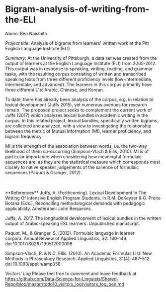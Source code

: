 # Bigram-analysis-of-writing-from-the-ELI

*Name:* Ben Naismith  

*Project title:* Analysis of bigrams from learners' written work at the Pitt English Language Institute (ELI)

*Summary:* At the University of Pittsburgh, a data set was created from the output of learners at the English Language Institute (ELI) from 2005-2012. This output was in response to speaking, writing, reading, and grammar tasks, with the resulting corpus consisting of written and transcribed speaking texts from three different proficiency levels (low-intermediate, intermediate, and advanced). The learners in this corpus primarily have three different L1s: Arabic, Chinese, and Korean.

To date, there has already been analysis of the corpus, e.g. in relation to lexical development (Juffs 2015), yet numerous avenues for research remain. The proposed project seeks to complement the current work of Juffs (2017) which analyzes lexical bundles in academic writing in the corpus. In this related project, lexical bundles, specifically written bigrams, are collected and analyzed, with a view to investigating the relationship between the metric of Mutual Information (MI), learner proficiency, and bigram frequency.

MI is the strength of the association between words, i.e. the two-way likelihood of them co-occurring (Simpson-Vlach & Ellis, 2010). MI is of particular importance when considering how meaningful formulaic sequences are, as they are the statistical measure which corresponds most closely to native speaker judgements of the salience of formulaic sequences (Paquot & Granger, 2012).  

<br>
<br>
**References**  
Juffs, A. (Forthcoming). Lexical Development In The Writing Of Intensive English Program Students. In R.M. DeKeyser & G. Preito Botana (Eds.), Reconciling methodological demands with pedagogic applicability. Amsterdam: John Benjamins.

Juffs, A. 2017. The longitudinal development of lexical bundles in the written output of Arabic-speaking ESL learners. Unpublished manuscript.  

Paquot, M., & Granger, S. (2012). Formulaic language in learner corpora. Annual Review of Applied Linguistics, 32: 130-149. doi:10.1017/S0267190512000098

Simpson-Vlach, R. & N.C. Ellis. (2010). An Academic Formulas List: New Methods in Phraseology Research. Applied Linguistics, 31(4): 487–512. doi:10.1093/applin/amp058


*Visitors' Log* Please feel free to comment and leave feedback at https://github.com/Data-Science-for-Linguists/Shared-Repo/blob/master/todo10_visitors_log/visitors_log_ben.md
